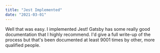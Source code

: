 ```yaml
---
title: "Jest Implemented"
date: "2021-03-01"
---
```


Well that was easy. I implemented Jest! Gatsby has some really good documentation that I highly recommend. I'd give a full
write-up of the process but that's been documented at least 9001 times by other, more qualified people.
